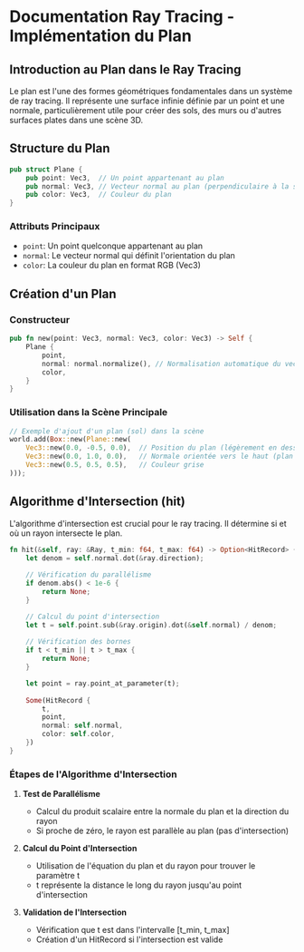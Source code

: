 # Documentation Ray Tracing - Implémentation du Plan

## Introduction au Plan dans le Ray Tracing

Le plan est l'une des formes géométriques fondamentales dans un système de ray tracing. Il représente une surface infinie définie par un point et une normale, particulièrement utile pour créer des sols, des murs ou d'autres surfaces plates dans une scène 3D.

## Structure du Plan

```rust
pub struct Plane {
    pub point: Vec3,  // Un point appartenant au plan
    pub normal: Vec3, // Vecteur normal au plan (perpendiculaire à la surface)
    pub color: Vec3,  // Couleur du plan
}
```

### Attributs Principaux
- `point`: Un point quelconque appartenant au plan
- `normal`: Le vecteur normal qui définit l'orientation du plan
- `color`: La couleur du plan en format RGB (Vec3)

## Création d'un Plan

### Constructeur
```rust
pub fn new(point: Vec3, normal: Vec3, color: Vec3) -> Self {
    Plane {
        point,
        normal: normal.normalize(), // Normalisation automatique du vecteur normal
        color,
    }
}
```

### Utilisation dans la Scène Principale
```rust
// Exemple d'ajout d'un plan (sol) dans la scène
world.add(Box::new(Plane::new(
    Vec3::new(0.0, -0.5, 0.0),  // Position du plan (légèrement en dessous de l'origine)
    Vec3::new(0.0, 1.0, 0.0),   // Normale orientée vers le haut (plan horizontal)
    Vec3::new(0.5, 0.5, 0.5),   // Couleur grise
)));
```

## Algorithme d'Intersection (hit)

L'algorithme d'intersection est crucial pour le ray tracing. Il détermine si et où un rayon intersecte le plan.

```rust
fn hit(&self, ray: &Ray, t_min: f64, t_max: f64) -> Option<HitRecord> {
    let denom = self.normal.dot(&ray.direction);
    
    // Vérification du parallélisme
    if denom.abs() < 1e-6 {
        return None;
    }

    // Calcul du point d'intersection
    let t = self.point.sub(&ray.origin).dot(&self.normal) / denom;
    
    // Vérification des bornes
    if t < t_min || t > t_max {
        return None;
    }

    let point = ray.point_at_parameter(t);
    
    Some(HitRecord {
        t,
        point,
        normal: self.normal,
        color: self.color,
    })
}
```

### Étapes de l'Algorithme d'Intersection

1. **Test de Parallélisme**
   - Calcul du produit scalaire entre la normale du plan et la direction du rayon
   - Si proche de zéro, le rayon est parallèle au plan (pas d'intersection)

2. **Calcul du Point d'Intersection**
   - Utilisation de l'équation du plan et du rayon pour trouver le paramètre t
   - t représente la distance le long du rayon jusqu'au point d'intersection

3. **Validation de l'Intersection**
   - Vérification que t est dans l'intervalle [t_min, t_max]
   - Création d'un HitRecord si l'intersection est valide

